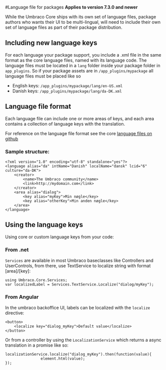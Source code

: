 #Language file for packages
**Applies to version 7.3.0 and newer**

While the Umbraco Core ships with its own set of language files, package authors who wants their UI to be multi-lingual, will need to include their own set of language files as part of their package distribution.

## Including new language keys
For each language your package support, you include a .xml file in the same format as the core language files, named with its language code. The language files must be located in a `lang` folder inside your package folder in `app_plugins`. So if your package assets are in `/app_plugins/mypackage` all language files must be placed like so

- English keys: `/app_plugins/mypackage/lang/en-US.xml`
- Danish keys: `/app_plugins/mypackage/lang/da-DK.xml`

## Language file format
Each language file can include one or more areas of keys, and each area contains a collection of language keys with the translation.

For reference on the language file format see the core [language files on github](https://github.com/umbraco/Umbraco-CMS/tree/dev-v7/src/Umbraco.Web.UI/umbraco/config/lang)

### Sample structure:

    <?xml version="1.0" encoding="utf-8" standalone="yes"?>
    <language alias="da" intName="Danish" localName="dansk" lcid="6" culture="da-DK">
        <creator>
            <name>The Umbraco community</name>
            <link>http://mydomain.com</link>
        </creator>
        <area alias="dialog">
            <key alias="myKey">Min nøgle</key>
            <key alias="otherKey">Min anden nøgle</key>
        </area>
    </language>


## Using the language keys
Using core or custom language keys from your code:


### From .net
`Services` are available in most Umbraco baseclasses like Controllers and UserControls, from there, use TextService to localize string with format [area]/[key]:

    using Umbraco.Core.Services;
    var localizedLabel = Services.TextService.Localize("dialog/myKey");


### From Angular
In the umbraco backoffice UI, labels can be localized with the `localize` directive:

    <button>
        <localize key="dialog_myKey">Default value</localize>
    </button>

Or from a controller by using the `LocalizationService` which returns a async translation in a promise like so:

    localizationService.localize("dialog_myKey").then(function(value){
	                element.html(value);
    });
